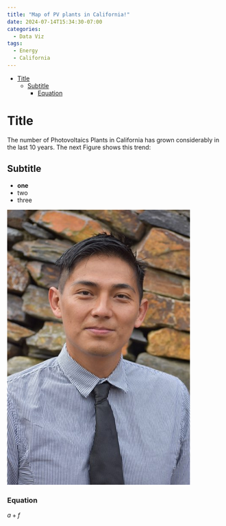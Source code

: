 ```yaml
---
title: "Map of PV plants in California!"
date: 2024-07-14T15:34:30-07:00
categories:
  - Data Viz
tags:
  - Energy
  - California
---
```


- [Title](#title)
  - [Subtitle](#subtitle)
    - [Equation](#equation)



# Title
The number of Photovoltaics Plants in California has grown considerably in the last 10 years. The next Figure shows this trend:


## Subtitle


- **one**
- two
- three

![my picture](/assets/images/my-photo.jpg)

### Equation
$a + f$